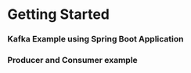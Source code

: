 # Getting Started

### Kafka Example using Spring Boot Application

### Producer and Consumer example

